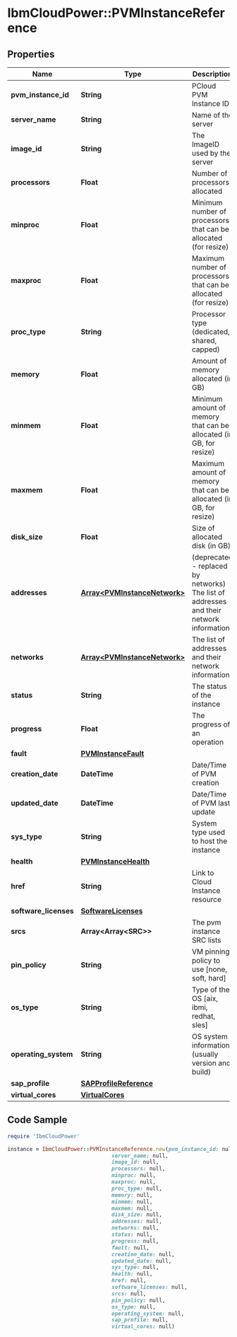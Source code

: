 # IbmCloudPower::PVMInstanceReference

## Properties

Name | Type | Description | Notes
------------ | ------------- | ------------- | -------------
**pvm_instance_id** | **String** | PCloud PVM Instance ID | 
**server_name** | **String** | Name of the server | 
**image_id** | **String** | The ImageID used by the server | 
**processors** | **Float** | Number of processors allocated | 
**minproc** | **Float** | Minimum number of processors that can be allocated (for resize) | [optional] 
**maxproc** | **Float** | Maximum number of processors that can be allocated (for resize) | [optional] 
**proc_type** | **String** | Processor type (dedicated, shared, capped) | [default to &#39;dedicated&#39;]
**memory** | **Float** | Amount of memory allocated (in GB) | 
**minmem** | **Float** | Minimum amount of memory that can be allocated (in GB, for resize) | [optional] 
**maxmem** | **Float** | Maximum amount of memory that can be allocated (in GB, for resize) | [optional] 
**disk_size** | **Float** | Size of allocated disk (in GB) | 
**addresses** | [**Array&lt;PVMInstanceNetwork&gt;**](PVMInstanceNetwork.md) | (deprecated - replaced by networks) The list of addresses and their network information | [optional] 
**networks** | [**Array&lt;PVMInstanceNetwork&gt;**](PVMInstanceNetwork.md) | The list of addresses and their network information | [optional] 
**status** | **String** | The status of the instance | 
**progress** | **Float** | The progress of an operation | [optional] 
**fault** | [**PVMInstanceFault**](PVMInstanceFault.md) |  | [optional] 
**creation_date** | **DateTime** | Date/Time of PVM creation | [optional] 
**updated_date** | **DateTime** | Date/Time of PVM last update | [optional] 
**sys_type** | **String** | System type used to host the instance | [optional] 
**health** | [**PVMInstanceHealth**](PVMInstanceHealth.md) |  | [optional] 
**href** | **String** | Link to Cloud Instance resource | 
**software_licenses** | [**SoftwareLicenses**](SoftwareLicenses.md) |  | [optional] 
**srcs** | **Array&lt;Array&lt;SRC&gt;&gt;** | The pvm instance SRC lists | [optional] 
**pin_policy** | **String** | VM pinning policy to use [none, soft, hard] | [optional] 
**os_type** | **String** | Type of the OS [aix, ibmi, redhat, sles] | 
**operating_system** | **String** | OS system information (usually version and build) | [optional] 
**sap_profile** | [**SAPProfileReference**](SAPProfileReference.md) |  | [optional] 
**virtual_cores** | [**VirtualCores**](VirtualCores.md) |  | [optional] 

## Code Sample

```ruby
require 'IbmCloudPower'

instance = IbmCloudPower::PVMInstanceReference.new(pvm_instance_id: null,
                                 server_name: null,
                                 image_id: null,
                                 processors: null,
                                 minproc: null,
                                 maxproc: null,
                                 proc_type: null,
                                 memory: null,
                                 minmem: null,
                                 maxmem: null,
                                 disk_size: null,
                                 addresses: null,
                                 networks: null,
                                 status: null,
                                 progress: null,
                                 fault: null,
                                 creation_date: null,
                                 updated_date: null,
                                 sys_type: null,
                                 health: null,
                                 href: null,
                                 software_licenses: null,
                                 srcs: null,
                                 pin_policy: null,
                                 os_type: null,
                                 operating_system: null,
                                 sap_profile: null,
                                 virtual_cores: null)
```


